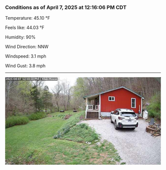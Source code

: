 ### Conditions as of April 7, 2025 at 12:16:06 PM CDT 

Temperature: 45.10 &deg;F

Feels like: 44.03 &deg;F

Humidity: 90%

Wind Direction: NNW

Windspeed: 3.1 mph

Wind Gust: 3.8 mph

---

<img src="./images/latest.jpeg"/>

